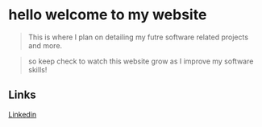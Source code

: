 
# hello welcome to my website 

> This is where I plan on detailing my futre software related projects and more.

> so keep check to watch this website grow as I improve my software skills!


## Links

[Linkedin](https://www.linkedin.com/in/suleiyman-ali-339b8b244/)
